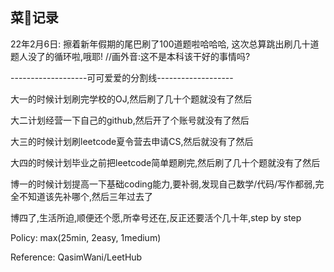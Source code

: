 ## 菜🐶记录
<p>22年2月6日: 擦着新年假期的尾巴刷了100道题啦哈哈哈, 这次总算跳出刷几十道题人没了的循环啦,哦耶! //画外音:这不是本科该干好的事情吗?</p>
<p>-------------------可可爱爱的分割线-------------------</p>
<p>大一的时候计划刷完学校的OJ,然后刷了几十个题就没有了然后</p>
<p>大二计划经营一下自己的github,然后开了个账号就没有了然后</p>
<p>大三的时候计划刷leetcode夏令营去申请CS,然后就没有了然后</p>
<p>大四的时候计划毕业之前把leetcode简单题刷完,然后刷了几十个题就没有了然后</p>
<p>博一的时候计划提高一下基础coding能力,要补弱,发现自己数学/代码/写作都弱,完全不知道该先补哪个,然后三年过去了</p>
<p>博四了,生活所迫,顺便还个愿,所幸号还在,反正还要活个几十年,step by step</p>

<p>Policy: max(25min, 2easy, 1medium)</p>

Reference: QasimWani/LeetHub
